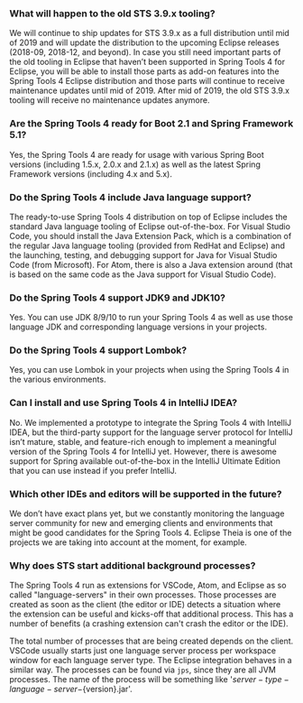 ### What will happen to the old STS 3.9.x tooling?
We will continue to ship updates for STS 3.9.x as a full distribution until mid of 2019 and will update the distribution to the upcoming Eclipse releases (2018-09, 2018-12, and beyond). In case you still need important parts of the old tooling in Eclipse that haven’t been supported in Spring Tools 4 for Eclipse, you will be able to install those parts as add-on features into the Spring Tools 4 Eclipse distribution and those parts will continue to receive maintenance updates until mid of 2019. After mid of 2019, the old STS 3.9.x tooling will receive no maintenance updates anymore.

### Are the Spring Tools 4 ready for Boot 2.1 and Spring Framework 5.1?
Yes, the Spring Tools 4 are ready for usage with various Spring Boot versions (including 1.5.x, 2.0.x and 2.1.x) as well as the latest Spring Framework versions (including 4.x and 5.x).

### Do the Spring Tools 4 include Java language support?
The ready-to-use Spring Tools 4 distribution on top of Eclipse includes the standard Java language tooling of Eclipse out-of-the-box. For Visual Studio Code, you should install the Java Extension Pack, which is a combination of the regular Java language tooling (provided from RedHat and Eclipse) and the launching, testing, and debugging support for Java for Visual Studio Code (from Microsoft). For Atom, there is also a Java extension around (that is based on the same code as the Java support for Visual Studio Code).

### Do the Spring Tools 4 support JDK9 and JDK10?
Yes. You can use JDK 8/9/10 to run your Spring Tools 4 as well as use those language JDK and corresponding language versions in your projects.

### Do the Spring Tools 4 support Lombok?
Yes, you can use Lombok in your projects when using the Spring Tools 4 in the various environments.

### Can I install and use Spring Tools 4 in IntelliJ IDEA?
No. We implemented a prototype to integrate the Spring Tools 4 with IntelliJ IDEA, but the third-party support for the language server protocol for IntelliJ isn’t mature, stable, and feature-rich enough to implement a meaningful version of the Spring Tools 4 for IntelliJ yet. However, there is awesome support for Spring available out-of-the-box in the IntelliJ Ultimate Edition that you can use instead if you prefer IntelliJ.

### Which other IDEs and editors will be supported in the future?
We don’t have exact plans yet, but we constantly monitoring the language server community for new and emerging clients and environments that might be good candidates for the Spring Tools 4. Eclipse Theia is one of the projects we are taking into account at the moment, for example.

### Why does STS start additional background processes?
The Spring Tools 4 run as extensions for VSCode, Atom, and Eclipse as so called "language-servers" in their own processes. Those processes are created as soon as the client (the editor or IDE) detects a situation where the extension can be useful and kicks-off that additional process. This has a number of benefits (a crashing extension can't crash the editor or the IDE).

The total number of processes that are being created depends on the client. VSCode usually starts just one language server process per workspace window for each language server type. The Eclipse integration behaves in a similar way. The processes can be found via `jps`, since they are all JVM processes. The name of the process will be something like '${server-type}-language-server-${version}.jar'.
